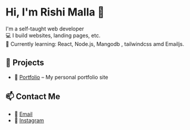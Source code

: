 # Hi, I'm Rishi Malla 👋


I'm a self-taught web developer  
💻 I build websites, landing pages, etc.  
🧠 Currently learning: React, Node.js, Mangodb , tailwindcss amd Emailjs.

## 🚀 Projects
- 📱 [Portfolio](https://rishimallaportfolio.netlify.app) – My personal portfolio site

## 📫 Contact Me
- 📧 [Email](mailto:rishimalla37@gmai.com)
- 📸 [Instagram](https://www.instagram.com/yuulieagain/)

